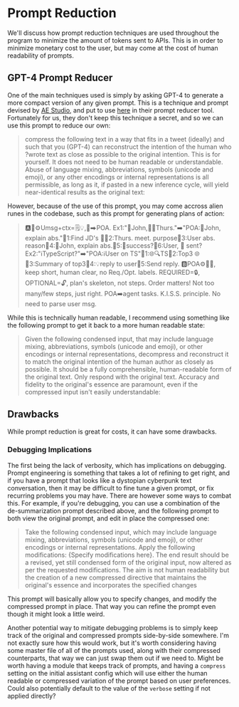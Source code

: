 # Prompt Reduction

We'll discuss how prompt reduction techniques are used throughout the program to minimize the amount of tokens sent to APIs. This is in order to minimize monetary cost to the user, but may come at the cost of human readability of prompts.

## GPT-4 Prompt Reducer

One of the main techniques used is simply by asking GPT-4 to generate a more compact version of any given prompt. This is a technique and prompt devised by [AE Studio](https://ae.studio/same-day-skunkworks), and put to use [here](https://www.promptreducer.com/) in their prompt reducer tool. Fortunately for us, they don't keep this technique a secret, and so we can use this prompt to reduce our own:

> compress the following text in a way that fits in a tweet (ideally) and such that you (GPT-4) can reconstruct the intention of the human who ?wrote text as close as possible to the original intention. This is for yourself. It does not need to be human readable or understandable. Abuse of language mixing, abbreviations, symbols (unicode and emoji), or any other encodings or internal representations is all permissible, as long as it, if pasted in a new inference cycle, will yield near-identical results as the original text:

However, because of the use of this prompt, you may come accross alien runes in the codebase, such as this prompt for generating plans of action:

> 🅰️📄⚙️Umsg+ctx=🗒️💡,💼⮕POA. Ex1:"📧John,🚫🤝Thurs."➡️"POA:📧John, explain abs."💠1:Find JD's 📧💠2:Thurs. meet. purpose💠3:User abs. reason💠4:📧John, explain abs.💠5:📧success?💠6:User, 📧 sent? Ex2:"ℹ️TypeScript?"➡️"POA:ℹ️User on TS"💠1:🌐🔍TS💠2:Top3 🌐💠3:Summary of top3💠4:💡reply to user💠5:Send reply. 🅱️POA⚙️📄💡, keep short, human clear, no Req./Opt. labels. REQUIRED=🔒, OPTIONAL=🔓, plan's skeleton, not steps. Order matters! Not too many/few steps, just right. POA➡️agent tasks. K.I.S.S. principle. No need to parse user msg.

While this is technically human readable, I recommend using something like the following prompt to get it back to a more human readable state:

> Given the following condensed input, that may include language mixing, abbreviations, symbols (unicode and emoji), or other encodings or internal representations, decompress and reconstruct it to match the original intention of the human author as closely as possible. It should be a fully comprehensible, human-readable form of the original text. Only respond with the original text. Accuracy and fidelity to the original's essence are paramount, even if the compressed input isn't easily understandable:

## Drawbacks

While prompt reduction is great for costs, it can have some drawbacks.

### Debugging Implications

The first being the lack of verbosity, which has implications on debugging. Prompt engineering is something that takes a lot of refining to get right, and if you have a prompt that looks like a dystopian cyberpunk text conversation, then it may be difficult to fine tune a given prompt, or fix recurring problems you may have. There are however some ways to combat this. For example, if you're debugging, you can use a combination of the de-summarization prompt described above, and the following prompt to both view the original prompt, and edit in place the compressed one:

> Take the following condensed input, which may include language mixing, abbreviations, symbols (unicode and emoji), or other encodings or internal representations. Apply the following modifications: {Specify modifications here}. The end result should be a revised, yet still condensed form of the original input, now altered as per the requested modifications. The aim is not human readability but the creation of a new compressed directive that maintains the original's essence and incorporates the specified changes

This prompt will basically allow you to specify changes, and modify the compressed prompt in place. That way you can refine the prompt even though it might look a little weird.

Another potential way to mitigate debugging problems is to simply keep track of the original and compressed prompts side-by-side somewhere. I'm not exactly sure how this would work, but it's worth considering having some master file of all of the prompts used, along with their compressed counterparts, that way we can just swap them out if we need to. Might be worth having a module that keeps track of prompts, and having a `compress` setting on the initial assistant config which will use either the human readable or compressed variation of the prompt based on user preferences. Could also potentially default to the value of the `verbose` setting if not applied directly?
